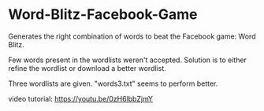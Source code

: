 # Word-Blitz-Facebook-Game
Generates the right combination of words to beat the Facebook game: Word Blitz.

Few words present in the wordlists weren't accepted. Solution is to either refine the wordlist or download a better wordlist. 

Three wordlists are given. "words3.txt" seems to perform better.

video tutorial: https://youtu.be/0zH6lbbZjmY
